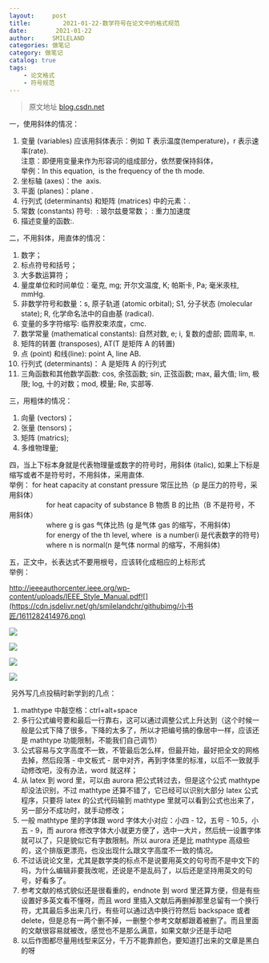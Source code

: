 ```yaml
---
layout:     post
title:         2021-01-22-数学符号在论文中的格式规范
date:        2021-01-22
author:     SMILELAND
categories: 做笔记
category: 做笔记
catalog: true
tags:
    - 论文格式
    - 符号规范
---
```


>  原文地址 [blog.csdn.net](https://blog.csdn.net/MrCharles/article/details/80521499)

一，使用斜体的情况：   
1) 变量 (variables) 应该用斜体表示：例如 T 表示温度(temperature)，r 表示速率(rate).   
注意：即便用变量来作为形容词的组成部分，依然要保持斜体，   
举例：In this equation,  is the frequency of the th mode.   
2) 坐标轴 (axes)：the  axis.   
3) 平面 (planes)：plane .   
4) 行列式 (determinants) 和矩阵 (matrices) 中的元素：.   
5) 常数 (constants) 符号:  : 玻尔兹曼常数； : 重力加速度   
6) 描述变量的函数:.

<!-- more -->

二，不用斜体，用直体的情况：   
1) 数字；   
2) 标点符号和括号；   
3) 大多数运算符；   
4) 量度单位和时间单位：毫克, mg; 开尔文温度, K; 帕斯卡, Pa; 毫米汞柱, mmHg.   
5) 非数学符号和数量：s, 原子轨道 (atomic orbital); S1, 分子状态 (molecular state); R, 化学命名法中的自由基 (radical).   
6) 变量的多字符缩写: 临界胶束浓度，cmc.   
7) 数学常量 (mathematical constants): 自然对数, e; i, 复数的虚部; 圆周率, π.   
8) 矩阵的转置 (transposes), AT(T 是矩阵 A 的转置)   
9) 点 (point) 和线(line): point A, line AB.   
10) 行列式 (determinants)： A 是矩阵 A 的行列式   
11) 三角函数和其他数学函数: cos, 余弦函数; sin, 正弦函数; max, 最大值; lim, 极限; log, 十的对数；mod, 模量; Re, 实部等.

三，用粗体的情况：   
1. 向量 (vectors)；   
2. 张量 (tensors)；   
3. 矩阵 (matrics);   
4. 多维物理量;

四，当上下标本身就是代表物理量或数字的符号时，用斜体 (italic), 如果上下标是缩写或者不是符号时，不用斜体，采用直体.   
举例： for heat capacity at constant pressure 常压比热（p 是压力的符号，采用斜体）   
　　　　　 for heat capacity of substance B 物质 B 的比热（B 不是符号，不用斜体）   
　　　　　 where g is gas 气体比热 (g 是气体 gas 的缩写，不用斜体)   
　　　　　 for energy of the th level, where  is a number(i 是代表数字的符号)   
　　　　　 where n is normal(n 是气体 normal 的缩写，不用斜体)

五，正文中，长表达式不要用根号，应该转化成相应的上标形式   
举例：   

http://ieeeauthorcenter.ieee.org/wp-content/uploads/IEEE_Style_Manual.pdf![](https://cdn.jsdelivr.net/gh/smilelandchr/githubimg/小书匠/1611282414976.png)

![](https://cdn.jsdelivr.net/gh/smilelandchr/githubimg/小书匠/1611282415032.png)  

![](https://cdn.jsdelivr.net/gh/smilelandchr/githubimg/小书匠/1611282415027.png)  

![](https://cdn.jsdelivr.net/gh/smilelandchr/githubimg/小书匠/1611282415029.png)  

![](https://cdn.jsdelivr.net/gh/smilelandchr/githubimg/小书匠/1611282415028.png)

 另外写几点投稿时新学到的几点：  
 
1. mathtype 中敲空格：ctrl+alt+space  
2. 多行公式编号要和最后一行靠右，这可以通过调整公式上升达到（这个时候一般是公式下降了很多，下降的太多了，所以才把编号搞的像居中一样，应该还是 mathtype 功能限制，不能我们自己调节）  
3. 公式容易与文字高度不一致，不管最后怎么样，但最开始，最好把全文的网格去掉，然后段落 - 中文板式 - 居中对齐，再到字体里的标准，以后不一致就手动修改吧，没有办法，word 就这样；  
4. 从 latex 到 word 里，可以由 aurora 把公式转过去，但是这个公式 mathtype 却没法识别，不过 mathtype 还算不错了，它已经可以识别大部分 latex 公式程序，只要将 latex 的公式代码输到 mathtype 里就可以看到公式也出来了，另一部分不成功时，就手动修改；  
5. 一般 mathtype 里的字体跟 word 字体大小对应：小四 - 12，五号 - 10.5，小五 - 9，而 aurora 修改字体大小就更方便了，选中一大片，然后统一设置字体就可以了，只是貌似它有字数限制。所以 aurora 还是比 mathtype 高级些的，这个排版更漂亮，也没出现什么跟文字高度不一致的情况。  
6. 不过话说论文里，尤其是数学类的标点不是说要用英文的句号而不是中文下的吗，为什么编辑非要我改呢，还说是不是乱码了，以后还是坚持用英文的句号，好看多了。  
7. 参考文献的格式貌似还是很看重的，endnote 到 word 里还算方便，但是有些设置好多英文看不懂呀，而且 word 里插入文献后再删掉那里总留有一个换行符，尤其最后多出来几行，有些可以通过选中换行符然后 backspace 或者 delete，但是总有一两个删不掉，一删整个参考文献都跟着被删了。而且里面的文献很容易就被改，感觉也不是那么满意，如果文献少还是手动吧  
8. 以后作图都尽量用线型来区分，千万不能靠颜色，要知道打出来的文章是黑白的呀